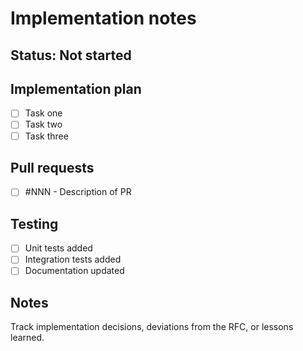 # Implementation notes

## Status: Not started

## Implementation plan

- [ ] Task one
- [ ] Task two
- [ ] Task three

## Pull requests

- [ ] #NNN - Description of PR

## Testing

- [ ] Unit tests added
- [ ] Integration tests added  
- [ ] Documentation updated

## Notes

Track implementation decisions, deviations from the RFC, or lessons learned.